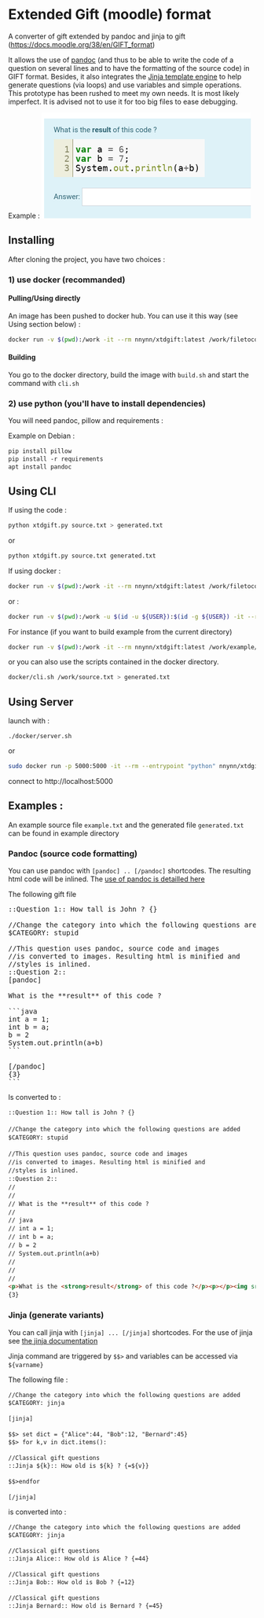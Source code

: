 # Extended Gift (moodle) format

A converter of gift extended by pandoc and jinja to gift (https://docs.moodle.org/38/en/GIFT_format)

It allows the use of [pandoc](https://pandoc.org) (and thus to be able to write the code of a question on several lines and to have the formatting of the source code) in GIFT format. Besides, it also integrates the [Jinja template engine](https://jinja.palletsprojects.com/en/2.11.x/) to help generate questions (via loops) and use variables and simple operations. This prototype has been rushed to meet my own needs. It is most likely imperfect. It is advised not to use it for too big files to ease debugging.

Example :
![](doc/screen.png)

## Installing

After cloning the project, you have two choices :

### 1) use docker (recommanded)

#### Pulling/Using directly

An image has been pushed to docker hub. You can use it this way (see Using section below) :

```bash
docker run -v $(pwd):/work -it --rm nnynn/xtdgift:latest /work/filetoconvert.txt > converted.txt
```

#### Building 
You go to the docker directory, build the image with `build.sh` and start the command with `cli.sh`




### 2) use python (you'll have to install dependencies)
You will need pandoc, pillow and requirements :

Example on Debian :
```shell
pip install pillow
pip install -r requirements
apt install pandoc
```

## Using CLI

If using the code :
```bash
python xtdgift.py source.txt > generated.txt
```

or 

```bash
python xtdgift.py source.txt generated.txt
```


If using docker :

```bash
docker run -v $(pwd):/work -it --rm nnynn/xtdgift:latest /work/filetoconvert.txt > /work/converted.txt
```

or :

```bash
docker run -v $(pwd):/work -u $(id -u ${USER}):$(id -g ${USER}) -it --rm nnynn/xtdgift:latest /work/filetoconvert.txt /work/converted.txt
```

For instance (if you want to build example from the current directory)
```bash
docker run -v $(pwd):/work -it --rm nnynn/xtdgift:latest /work/example/example.txt > example/generated.txt
```

or you can also use the scripts contained in the docker directory.

```bash
docker/cli.sh /work/source.txt > generated.txt
```

## Using Server

launch with :
```
./docker/server.sh
```

or

```bash
sudo docker run -p 5000:5000 -it --rm --entrypoint "python" nnynn/xtdgift /app/server.py
```

connect to http://localhost:5000

## Examples :

An example source file `example.txt` and the generated file `generated.txt` can be found in example directory

### Pandoc (source code formatting)

You can use pandoc with `[pandoc] .. [/pandoc]` shortcodes. The resulting html code will be inlined.
The [use of pandoc is detailled here](https://pandoc.org/demos.html)


The following gift file 
<pre>
::Question 1:: How tall is John ? {}

//Change the category into which the following questions are added
$CATEGORY: stupid

//This question uses pandoc, source code and images
//is converted to images. Resulting html is minified and
//styles is inlined.
::Question 2::
[pandoc]

What is the **result** of this code ?

```java
int a = 1;
int b = a;
b = 2
System.out.println(a+b)
```

[/pandoc]
{3}
```
</pre>

Is converted to :

```html
::Question 1:: How tall is John ? {}

//Change the category into which the following questions are added
$CATEGORY: stupid

//This question uses pandoc, source code and images
//is converted to images. Resulting html is minified and
//styles is inlined.
::Question 2::
// 
// 
// What is the **result** of this code ?
// 
// java
// int a = 1;
// int b = a;
// b = 2
// System.out.println(a+b)
// 
// 
// 
<p>What is the <strong>result</strong> of this code ?</p><p></p><img src="data:image/png;base64,iVBORw0KGgoAAAANSUhEUgAAATMAAABgCAIAAAD+VwLkAAAXUUlEQVR4nO2deVwT19rHTwhJhrCEVSKyCChKxCBLFVFBRS2L1aBQpbRXVKRVKqX3vXr9vNYderX2VYtaxArqFaPGUtzADQVEFIGyC2g0oGFfQtgjEHj/GJtGcJmQgQQ8308+7Zkzc57zHMyTM2eZ3xAEgudgeDl .....">
{3}
```

### Jinja (generate variants)

You can call jinja with `[jinja] ... [/jinja]` shortcodes. For the use of jinja see [the jinja documentation](https://jinja.palletsprojects.com/en/2.11.x/)

Jinja command are triggered by `$$>` and variables can be accessed via `${varname}`


The following file :
```
//Change the category into which the following questions are added
$CATEGORY: jinja

[jinja]

$$> set dict = {"Alice":44, "Bob":12, "Bernard":45}
$$> for k,v in dict.items():

//Classical gift questions
::Jinja ${k}:: How old is ${k} ? {=${v}}

$$>endfor

[/jinja]
```

is converted into :

```
//Change the category into which the following questions are added
$CATEGORY: jinja

//Classical gift questions
::Jinja Alice:: How old is Alice ? {=44}

//Classical gift questions
::Jinja Bob:: How old is Bob ? {=12}

//Classical gift questions
::Jinja Bernard:: How old is Bernard ? {=45}

```


